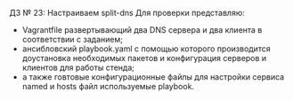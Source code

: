 ДЗ № 23: Настраиваем split-dns 
Для проверки представляю:
  - Vagrantfile развертывающий два DNS сервера и два клиента в соответствии с заданием;
  - ансибловский playbook.yaml с помощью которого производится доустановка необходимых пакетов и конфигурация серверов и клиентов для работы стенда;
  - а также говтовые конфигурационные файлы для настройки сервиса named и hosts файл используемые playbook.
